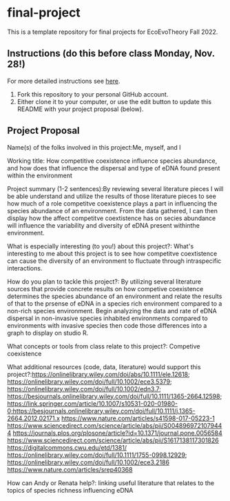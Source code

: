 # final-project

This is a template repository for final projects for EcoEvoTheory Fall 2022.

## Instructions (do this before class Monday, Nov. 28!)

For more detailed instructions see [here](https://github.com/eco-evo-thr-2022/final-project/blob/main/how_to_fork.md).

1.  Fork this repository to your personal GitHub account.
2.  Either clone it to your computer, or use the edit button to update this README with your project proposal (below).

## Project Proposal

Name(s) of the folks involved in this project:Me, myself, and I

Working title: How competitive coexistence influence species abundance, and how does that influence the dispersal and type of eDNA found present within the environment

Project summary (1-2 sentences):By reviewing several literature pieces I will be able understand and utilize the results of those literature pieces to see how much of a role competitve coexistence plays a part in influencing the species abundance of an environment. From the data gathered, I can then display how the affect competitve coextistence has on secies abundance will influence the variability and diversity of eDNA present withinthe environment.

What is especially interesting (to you!) about this project?: What's interesting to me about this project is to see how competitve coextistence can cause the diversity of an environment to fluctuate through intraspecific interactions.

How do you plan to tackle this project?: By utilizing several literature sources that provide concrete results on how competive coexistence determines the species abundance of an environment and relate the results of that to the prsense of eDNA in a species rich environment compared to a non-rich species environment.
Begin analyzing the data and rate of eDNA dispersal in non-invasive species inhabited environments compared to environments with invasive species then code those differences into a graph to display on studio R.

What concepts or tools from class relate to this project?: Competive coexistence

What additional resources (code, data, literature) would support this project?:https://onlinelibrary.wiley.com/doi/abs/10.1111/ele.12618; https://onlinelibrary.wiley.com/doi/full/10.1002/ece3.5379; https://onlinelibrary.wiley.com/doi/full/10.1002/edn3.7; https://besjournals.onlinelibrary.wiley.com/doi/full/10.1111/1365-2664.12598; https://link.springer.com/article/10.1007/s10531-020-01980-0;https://besjournals.onlinelibrary.wiley.com/doi/full/10.1111/j.1365-2664.2012.02171.x
https://www.nature.com/articles/s41598-017-05223-1
https://www.sciencedirect.com/science/article/abs/pii/S0048969721079444
https://journals.plos.org/plosone/article?id=10.1371/journal.pone.0056584
https://www.sciencedirect.com/science/article/abs/pii/S1617138117301826
https://digitalcommons.cwu.edu/etd/1381/
https://onlinelibrary.wiley.com/doi/full/10.1111/1755-0998.12929; https://onlinelibrary.wiley.com/doi/full/10.1002/ece3.2186
https://www.nature.com/articles/srep40368

How can Andy or Renata help?: linking useful literature that relates to the topics of species richness influencing eDNA
